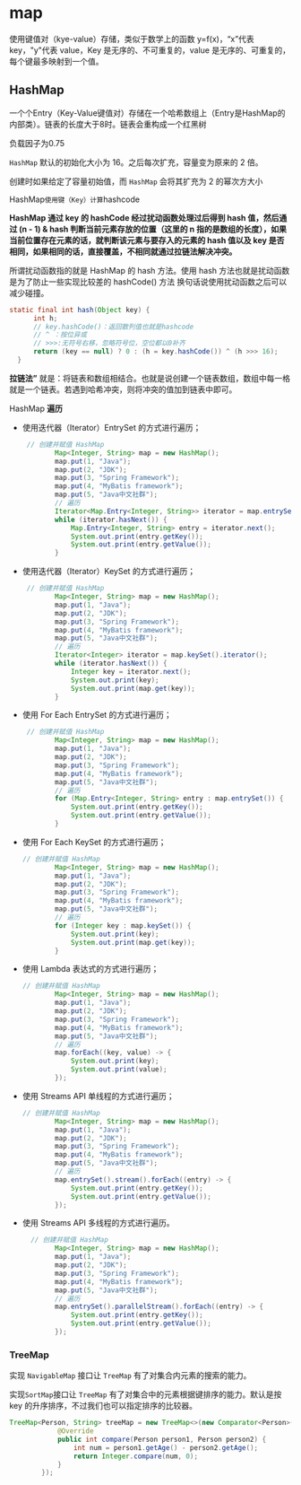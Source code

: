 # map

使用键值对（kye-value）存储，类似于数学上的函数 y=f(x)，“x”代表 key，"y"代表 value，Key 是无序的、不可重复的，value 是无序的、可重复的，每个键最多映射到一个值。

## HashMap

一个个Entry（Key-Value键值对）存储在一个哈希数组上（Entry是HashMap的内部类）。链表的长度大于8时。链表会重构成一个红黑树

负载因子为0.75

`HashMap` 默认的初始化大小为 16。之后每次扩充，容量变为原来的 2 倍。

创建时如果给定了容量初始值，而 `HashMap` 会将其扩充为 2 的幂次方大小

HashMap` 使用键（Key）计算 `hashcode

**HashMap 通过 key 的 hashCode 经过扰动函数处理过后得到 hash 值，然后通过 (n - 1) & hash 判断当前元素存放的位置（这里的 n 指的是数组的长度），如果当前位置存在元素的话，就判断该元素与要存入的元素的 hash 值以及 key 是否相同，如果相同的话，直接覆盖，不相同就通过拉链法解决冲突。**

所谓扰动函数指的就是 HashMap 的 hash 方法。使用 hash 方法也就是扰动函数是为了防止一些实现比较差的 hashCode() 方法 换句话说使用扰动函数之后可以减少碰撞。

```java
static final int hash(Object key) {
      int h;
      // key.hashCode()：返回散列值也就是hashcode
      // ^ ：按位异或
      // >>>:无符号右移，忽略符号位，空位都以0补齐
      return (key == null) ? 0 : (h = key.hashCode()) ^ (h >>> 16);
  }
```

**拉链法”** 就是：将链表和数组相结合。也就是说创建一个链表数组，数组中每一格就是一个链表。若遇到哈希冲突，则将冲突的值加到链表中即可。

HashMap **遍历**

+ 使用迭代器（Iterator）EntrySet 的方式进行遍历；

  ```java
   // 创建并赋值 HashMap
          Map<Integer, String> map = new HashMap();
          map.put(1, "Java");
          map.put(2, "JDK");
          map.put(3, "Spring Framework");
          map.put(4, "MyBatis framework");
          map.put(5, "Java中文社群");
          // 遍历
          Iterator<Map.Entry<Integer, String>> iterator = map.entrySet().iterator();
          while (iterator.hasNext()) {
              Map.Entry<Integer, String> entry = iterator.next();
              System.out.print(entry.getKey());
              System.out.print(entry.getValue());
          }
  ```

  

+ 使用迭代器（Iterator）KeySet 的方式进行遍历；

  ```java
   // 创建并赋值 HashMap
          Map<Integer, String> map = new HashMap();
          map.put(1, "Java");
          map.put(2, "JDK");
          map.put(3, "Spring Framework");
          map.put(4, "MyBatis framework");
          map.put(5, "Java中文社群");
          // 遍历
          Iterator<Integer> iterator = map.keySet().iterator();
          while (iterator.hasNext()) {
              Integer key = iterator.next();
              System.out.print(key);
              System.out.print(map.get(key));
          }
  ```

  

+ 使用 For Each EntrySet 的方式进行遍历；

  ```java
   // 创建并赋值 HashMap
          Map<Integer, String> map = new HashMap();
          map.put(1, "Java");
          map.put(2, "JDK");
          map.put(3, "Spring Framework");
          map.put(4, "MyBatis framework");
          map.put(5, "Java中文社群");
          // 遍历
          for (Map.Entry<Integer, String> entry : map.entrySet()) {
              System.out.print(entry.getKey());
              System.out.print(entry.getValue());
          }
  ```

  

+ 使用 For Each KeySet 的方式进行遍历；

  ```java
  // 创建并赋值 HashMap
          Map<Integer, String> map = new HashMap();
          map.put(1, "Java");
          map.put(2, "JDK");
          map.put(3, "Spring Framework");
          map.put(4, "MyBatis framework");
          map.put(5, "Java中文社群");
          // 遍历
          for (Integer key : map.keySet()) {
              System.out.print(key);
              System.out.print(map.get(key));
          }
  ```

  

+ 使用 Lambda 表达式的方式进行遍历；

  ```java
  // 创建并赋值 HashMap
          Map<Integer, String> map = new HashMap();
          map.put(1, "Java");
          map.put(2, "JDK");
          map.put(3, "Spring Framework");
          map.put(4, "MyBatis framework");
          map.put(5, "Java中文社群");
          // 遍历
          map.forEach((key, value) -> {
              System.out.print(key);
              System.out.print(value);
          });
  ```

  

+ 使用 Streams API 单线程的方式进行遍历；

  ```java
  // 创建并赋值 HashMap
          Map<Integer, String> map = new HashMap();
          map.put(1, "Java");
          map.put(2, "JDK");
          map.put(3, "Spring Framework");
          map.put(4, "MyBatis framework");
          map.put(5, "Java中文社群");
          // 遍历
          map.entrySet().stream().forEach((entry) -> {
              System.out.print(entry.getKey());
              System.out.print(entry.getValue());
          });
  ```

  

+ 使用 Streams API 多线程的方式进行遍历。

  ```java
    // 创建并赋值 HashMap
          Map<Integer, String> map = new HashMap();
          map.put(1, "Java");
          map.put(2, "JDK");
          map.put(3, "Spring Framework");
          map.put(4, "MyBatis framework");
          map.put(5, "Java中文社群");
          // 遍历
          map.entrySet().parallelStream().forEach((entry) -> {
              System.out.print(entry.getKey());
              System.out.print(entry.getValue());
          });
  ```

  

### TreeMap 

实现 `NavigableMap` 接口让 `TreeMap` 有了对集合内元素的搜索的能力。

实现`SortMap`接口让 `TreeMap` 有了对集合中的元素根据键排序的能力。默认是按 key 的升序排序，不过我们也可以指定排序的比较器。

```java
TreeMap<Person, String> treeMap = new TreeMap<>(new Comparator<Person>() {
            @Override
            public int compare(Person person1, Person person2) {
                int num = person1.getAge() - person2.getAge();
                return Integer.compare(num, 0);
            }
        });
```

